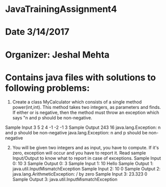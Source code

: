 # JavaTrainingAssignment4
# Date 3/14/2017
# Organizer: Jeshal Mehta

# Contains java files with solutions to following problems:

1. Create a class MyCalculator which consists of a single method power(int,int). This method takes two integers, as parameters and finds. If either or is negative, then the method must throw an exception which says "n and p should be non-negative.

Sample Input
3 5
2 4
-1 -2
-1 3
Sample Output
243
16
java.lang.Exception: n and p should be non-negative
java.lang.Exception: n and p should be non-negative


2. You will be given two integers and as input, you have to compute. If it's zero, exception will occur and you have to report it. Read sample Input/Output to know what to report in case of exceptions.
Sample Input 0:
10
3
Sample Output 0:
3
Sample Input 1:
10
Hello
Sample Output 1:
java.util.InputMismatchException
Sample Input 2:
10
0
Sample Output 2:
java.lang.ArithmeticException: / by zero
Sample Input 3:
23.323
0
Sample Output 3:
java.util.InputMismatchException


